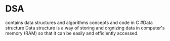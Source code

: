 # DSA
contains data structures and algorithms concepts and code in C
#Data structure
  Data structure is a way of storing and orgnizing data in computer's memory (RAM) so that it can be easily and efficiently accessed.
